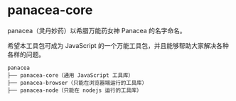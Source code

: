# panacea-core

panacea（灵丹妙药）以希腊万能药女神 Panacea 的名字命名。

希望本工具包可成为 JavaScript 的一个万能工具包，并且能够帮助大家解决各种各样的问题。

```
panacea
├── panacea-core（通用 JavaScript 工具库）
├── panacea-browser（只能在浏览器端运行的工具库）
├── panacea-node（只能在 nodejs 运行的工具库）
```

